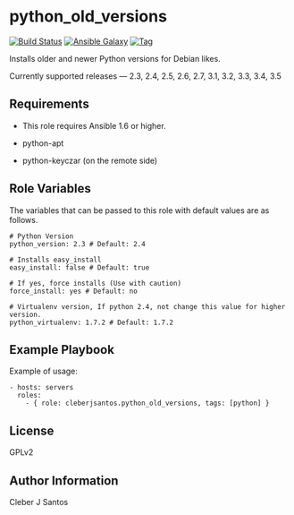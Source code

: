 python_old_versions
===================

[![Build Status](https://travis-ci.org/cleberjsantos/ansible-python_old_versions.svg?branch=master)](https://travis-ci.org/cleberjsantos/ansible-python_old_versions)
[![Ansible Galaxy](https://img.shields.io/badge/galaxy-cleberjsantos.python_old_versions-blue.svg)](https://galaxy.ansible.com/cleberjsantos/ansible-python_old_versions/)
[![Tag](https://img.shields.io/github/tag/cleberjsantos/ansible-python_old_versions.svg)]()


Installs older and newer Python versions for Debian likes.

Currently supported releases — 2.3, 2.4, 2.5, 2.6, 2.7, 3.1, 3.2, 3.3, 3.4, 3.5


Requirements
------------

* This role requires Ansible 1.6 or higher.

* python-apt

* python-keyczar (on the remote side)


Role Variables
--------------

The variables that can be passed to this role with default values are as follows.

    # Python Version
    python_version: 2.3 # Default: 2.4

    # Installs easy_install
    easy_install: false # Default: true

    # If yes, force installs (Use with caution)
    force_install: yes # Default: no

    # Virtualenv version, If python 2.4, not change this value for higher version.
    python_virtualenv: 1.7.2 # Default: 1.7.2


Example Playbook
-----------------

Example of usage:

    - hosts: servers
      roles:
        - { role: cleberjsantos.python_old_versions, tags: [python] }

License
-------

GPLv2

Author Information
------------------

Cleber J Santos
